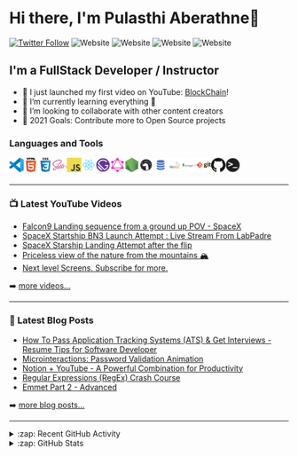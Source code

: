 # Hi there, I'm Pulasthi Aberathne👋

[![Twitter Follow](https://img.shields.io/twitter/follow/pulasthiabe?color=1DA1F2&logo=twitter&style=for-the-badge)](https://twitter.com/pulasthiabe)
![Website](https://img.shields.io/website?down_color=red&down_message=Offline&label=PulasthiAbe&logo=Instagram&style=for-the-badge&up_color=blue&up_message=Online&url=https%3A%2F%2Fwww.instagram.com%2Fpulasthiabe%2F%3Fhl%3Den)
![Website](https://img.shields.io/website?down_color=red&down_message=Offline&label=PulasthiAbe&logo=Facebook&style=for-the-badge&up_color=blue&up_message=Online&url=https%3A%2F%2Fwww.facebook.com%2Fpulasthiabe)
![Website](https://img.shields.io/website?down_color=red&down_message=Offline&label=techtheory&logo=YouTube&logoColor=red&style=for-the-badge&up_color=red&up_message=Online&url=https%3A%2F%2Fwww.youtube.com%2Fchannel%2FUCmm_sWzhKbaUGin3yzI1ILQ)
![Website](https://img.shields.io/website?down_color=blue&down_message=Offline&label=Pulasthi%20aberathne&logo=LinkedIn&logoColor=blue&style=for-the-badge&up_color=blue&up_message=Online&url=https%3A%2F%2Fwww.linkedin.com%2Fin%2Fpulasthi-aberathne-b87979175%2F)

## I'm a FullStack Developer / Instructor

- 🔭 I just launched my first video on YouTube: [BlockChain](https://www.youtube.com/watch?v=kdrdPpAaz8I)!
- 🌱 I’m currently learning everything 🤣
- 👯 I’m looking to collaborate with other content creators
- 🥅 2021 Goals: Contribute more to Open Source projects

### Languages and Tools

[<img align="left" alt="Visual Studio Code" width="26px" src="https://raw.githubusercontent.com/github/explore/80688e429a7d4ef2fca1e82350fe8e3517d3494d/topics/visual-studio-code/visual-studio-code.png" />][webdevplaylist]
[<img align="left" alt="HTML5" width="26px" src="https://raw.githubusercontent.com/github/explore/80688e429a7d4ef2fca1e82350fe8e3517d3494d/topics/html/html.png" />][webdevplaylist]
[<img align="left" alt="CSS3" width="26px" src="https://raw.githubusercontent.com/github/explore/80688e429a7d4ef2fca1e82350fe8e3517d3494d/topics/css/css.png" />][cssplaylist]
[<img align="left" alt="Sass" width="26px" src="https://raw.githubusercontent.com/github/explore/80688e429a7d4ef2fca1e82350fe8e3517d3494d/topics/sass/sass.png" />][cssplaylist]
[<img align="left" alt="JavaScript" width="26px" src="https://raw.githubusercontent.com/github/explore/80688e429a7d4ef2fca1e82350fe8e3517d3494d/topics/javascript/javascript.png" />][jsplaylist]
[<img align="left" alt="React" width="26px" src="https://raw.githubusercontent.com/github/explore/80688e429a7d4ef2fca1e82350fe8e3517d3494d/topics/react/react.png" />][reactplaylist]
[<img align="left" alt="Gatsby" width="26px" src="https://raw.githubusercontent.com/github/explore/e94815998e4e0713912fed477a1f346ec04c3da2/topics/gatsby/gatsby.png" />][webdevplaylist]
[<img align="left" alt="GraphQL" width="26px" src="https://raw.githubusercontent.com/github/explore/80688e429a7d4ef2fca1e82350fe8e3517d3494d/topics/graphql/graphql.png" />][webdevplaylist]
[<img align="left" alt="Node.js" width="26px" src="https://raw.githubusercontent.com/github/explore/80688e429a7d4ef2fca1e82350fe8e3517d3494d/topics/nodejs/nodejs.png" />][webdevplaylist]
[<img align="left" alt="Deno" width="26px" src="https://raw.githubusercontent.com/github/explore/361e2821e2dea67711cde99c9c40ed357061cf27/topics/deno/deno.png" />][webdevplaylist]
[<img align="left" alt="SQL" width="26px" src="https://raw.githubusercontent.com/github/explore/80688e429a7d4ef2fca1e82350fe8e3517d3494d/topics/sql/sql.png" />][webdevplaylist]
[<img align="left" alt="MySQL" width="26px" src="https://raw.githubusercontent.com/github/explore/80688e429a7d4ef2fca1e82350fe8e3517d3494d/topics/mysql/mysql.png" />][webdevplaylist]
[<img align="left" alt="MongoDB" width="26px" src="https://raw.githubusercontent.com/github/explore/80688e429a7d4ef2fca1e82350fe8e3517d3494d/topics/mongodb/mongodb.png" />][webdevplaylist]
[<img align="left" alt="Git" width="26px" src="https://raw.githubusercontent.com/github/explore/80688e429a7d4ef2fca1e82350fe8e3517d3494d/topics/git/git.png" />][webdevplaylist]
[<img align="left" alt="GitHub" width="26px" src="https://raw.githubusercontent.com/github/explore/78df643247d429f6cc873026c0622819ad797942/topics/github/github.png" />][webdevplaylist]
[<img align="left" alt="Terminal" width="26px" src="https://raw.githubusercontent.com/github/explore/80688e429a7d4ef2fca1e82350fe8e3517d3494d/topics/terminal/terminal.png" />][webdevplaylist]

<br />
<br />

---

### 📺 Latest YouTube Videos

<!-- YOUTUBE:START -->
- [Falcon9 Landing sequence from a ground up POV - SpaceX](https://www.youtube.com/watch?v=a54mgKGhf30)
- [SpaceX Startship BN3 Launch Attempt : Live Stream From LabPadre](https://www.youtube.com/watch?v=RmtW2rMskXc)
- [SpaceX Starship Landing Attempt after the flip](https://www.youtube.com/watch?v=vNq9vfJnnO4)
- [Priceless view of the nature from the mountains 🏔](https://www.youtube.com/watch?v=GFCRy5whBe0)
- [Next level Screens. Subscribe for more.](https://www.youtube.com/watch?v=WgfwJim15pQ)
<!-- YOUTUBE:END -->

➡️ [more videos...](https://www.youtube.com/channel/UCmm_sWzhKbaUGin3yzI1ILQ)

---

### 📕 Latest Blog Posts

<!-- BLOG-POST-LIST:START -->
- [How To Pass Application Tracking Systems (ATS) & Get Interviews - Resume Tips for Software Developer](https://dev.to/codestackr/how-to-pass-application-tracking-systems-ats-get-interviews-resume-tips-for-software-developer-4bmo)
- [Microinteractions: Password Validation Animation](https://dev.to/codestackr/microinteractions-password-validation-animation-5629)
- [Notion + YouTube - A Powerful Combination for Productivity](https://dev.to/codestackr/notion-youtube-a-powerful-combination-for-productivity-1def)
- [Regular Expressions (RegEx) Crash Course](https://dev.to/codestackr/regular-expressions-regex-crash-course-248n)
- [Emmet Part 2 - Advanced](https://dev.to/codestackr/emmet-part-2-advanced-4c65)
<!-- BLOG-POST-LIST:END -->

➡️ [more blog posts...](https://codestackr.com)

---

<details>
  <summary>:zap: Recent GitHub Activity</summary>
  
<!--START_SECTION:activity-->
1. 🗣 Commented on [#2](https://github.com/codeSTACKr/portfolio-sass/issues/2) in [codeSTACKr/portfolio-sass](https://github.com/codeSTACKr/portfolio-sass)
2. ❗️ Closed issue [#2](https://github.com/codeSTACKr/portfolio-sass/issues/2) in [codeSTACKr/portfolio-sass](https://github.com/codeSTACKr/portfolio-sass)
3. ❌ Closed PR [#11](https://github.com/codeSTACKr/free-developer-resources/pull/11) in [codeSTACKr/free-developer-resources](https://github.com/codeSTACKr/free-developer-resources)
4. 🗣 Commented on [#11](https://github.com/codeSTACKr/free-developer-resources/issues/11) in [codeSTACKr/free-developer-resources](https://github.com/codeSTACKr/free-developer-resources)
5. 🎉 Merged PR [#10](https://github.com/codeSTACKr/free-developer-resources/pull/10) in [codeSTACKr/free-developer-resources](https://github.com/codeSTACKr/free-developer-resources)
<!--END_SECTION:activity-->

</details>

<details>
  <summary>:zap: GitHub Stats</summary>

  <!-- <img align="left" alt="PulasthiAbey's GitHub Stats" src="[![Anurag's GitHub stats](https://github-readme-stats.vercel.app/api?username=anuraghazra)](https://github.com/anuraghazra/github-readme-stats) -->
  [![Pulasthi's GitHub stats](https://github-readme-stats.vercel.app/api?username=PulasthiAbey)](https://github.com/anuraghazra/github-readme-stats)
  <!-- <img align="left" alt="Pulasthi's GitHub Stats" src="https://github-readme-stats.codestackr.vercel.app/api?username=PulasthiAbey&show_icons=true&hide_border=true" /> -->

" />

</details>

[website]: https://codeSTACKr.com
[course]: http://vsCodeHero.com
[webdevplaylist]: https://www.youtube.com/playlist?list=PLkwxH9e_vrAJ0WbEsFA9W3I1W-g_BTsbt
[jsplaylist]: https://www.youtube.com/playlist?list=PLkwxH9e_vrALRJKu7wfXby3MKeflhTu6B
[cssplaylist]: https://www.youtube.com/playlist?list=PLkwxH9e_vrALSdvZuEh6gqQdmDoDIoqz4
[reactplaylist]: https://www.youtube.com/playlist?list=PLkwxH9e_vrAK4TdffpxKY3QGyHCpxFcQ0
